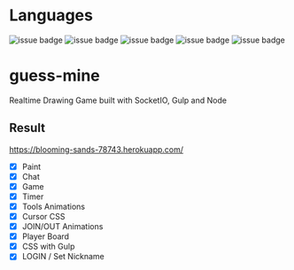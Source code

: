 # Languages

![issue badge](https://img.shields.io/badge/language-PUG-orange.svg)
![issue badge](https://img.shields.io/badge/language-CSS-informational.svg)
![issue badge](https://img.shields.io/badge/language-JS-yellow.svg)
![issue badge](https://img.shields.io/badge/language-Node-peru.svg)
![issue badge](https://img.shields.io/badge/language-Socket.io-green.svg)


# guess-mine
Realtime Drawing Game built with SocketIO, Gulp and Node

## Result    

https://blooming-sands-78743.herokuapp.com/

- [x] Paint
- [x] Chat
- [x] Game
- [x] Timer
- [x] Tools Animations
- [X] Cursor CSS
- [X] JOIN/OUT Animations
- [X] Player Board
- [x] CSS with Gulp
- [X] LOGIN / Set Nickname
